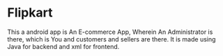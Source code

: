 # Flipkart
This a android app is An E-commerce App, Wherein An Administrator is there, which is You and customers and sellers are there.
It is made using Java for backend and xml for frontend.



